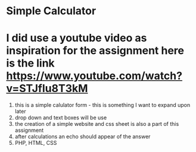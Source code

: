 # Simple Calculator
# I did use a youtube video as inspiration for the assignment here is the link https://www.youtube.com/watch?v=STJfIu8T3kM

1. this is a simple calulator form - this is something I want to expand upon later
2. drop down and text boxes will be use
3. the creation of a simple website and css sheet is also a part of this assignment
4. after calculations an echo should appear of the answer
5. PHP, HTML, CSS
